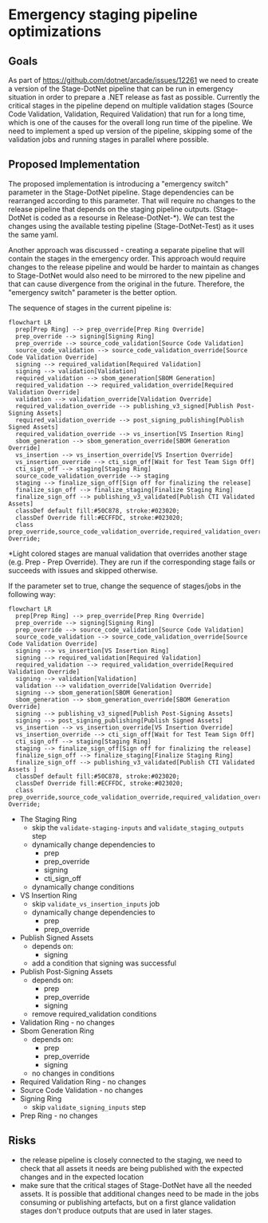 # Emergency staging pipeline optimizations

## Goals

As part of https://github.com/dotnet/arcade/issues/12261 we need to create a version of the Stage-DotNet pipeline that can be run in emergency situation in order to prepare a .NET release as fast as possible. Currently the critical stages in the pipeline depend on multiple validation stages (Source Code Validation, Validation, Required Validation) that run for a long time, which is one of the causes for the overall long run time of the pipeline. We need to implement a sped up version of the pipeline, skipping some of the validation jobs and running stages in parallel where possible.

## Proposed Implementation

The proposed implementation is introducing a "emergency switch" parameter in the Stage-DotNet pipeline. Stage dependencies can be rearranged according to this parameter. That will require no changes to the release pipeline that depends on the staging pipeline outputs. (Stage-DotNet is coded as a resourse in Release-DotNet-*). We can test the changes using the available testing pipeline (Stage-DotNet-Test) as it uses the same yaml.  

Another approach was discussed - creating a separate pipeline that will contain the stages in the emergency order. This approach would require changes to the release pipeline and would be harder to maintain as changes to Stage-DotNet would also need to be mirrored to the new pipeline and that can cause divergence from the original in the future. Therefore, the "emergency switch" parameter is the better option. 

The sequence of stages in the current pipeline is:

```mermaid
flowchart LR
  prep[Prep Ring] --> prep_override[Prep Ring Override]
  prep_override --> signing[Signing Ring]
  prep_override --> source_code_validation[Source Code Validation]
  source_code_validation --> source_code_validation_override[Source Code Validation Override]
  signing --> required_validation[Required Validation]
  signing --> validation[Validation]
  required_validation --> sbom_generation[SBOM Generation]
  required_validation --> required_validation_override[Required Validation Override]
  validation --> validation_override[Validation Override]
  required_validation_override --> publishing_v3_signed[Publish Post-Signing Assets]
  required_validation_override --> post_signing_publishing[Publish Signed Assets]
  required_validation_override --> vs_insertion[VS Insertion Ring]
  sbom_generation --> sbom_generation_override[SBOM Generation Override]
  vs_insertion --> vs_insertion_override[VS Insertion Override]
  vs_insertion_override --> cti_sign_off[Wait for Test Team Sign Off]
  cti_sign_off --> staging[Staging Ring]
  source_code_validation_override --> staging
  staging --> finalize_sign_off[Sign off for finalizing the release]
  finalize_sign_off --> finalize_staging[Finalize Staging Ring]
  finalize_sign_off --> publishing_v3_validated[Publish CTI Validated Assets]
  classDef default fill:#50C878, stroke:#023020;
  classDef Override fill:#ECFFDC, stroke:#023020;
  class prep_override,source_code_validation_override,required_validation_override,sbom_generation_override,vs_insertion_override,validation_override Override;
```
*Light colored stages are manual validation that overrides another stage (e.g. Prep - Prep Override). They are run if the corresponding stage fails or succeeds with issues and skipped otherwise.

If the parameter set to true, change the sequence of stages/jobs in the following way:

```mermaid
flowchart LR
  prep[Prep Ring] --> prep_override[Prep Ring Override]
  prep_override --> signing[Signing Ring]
  prep_override --> source_code_validation[Source Code Validation]
  source_code_validation --> source_code_validation_override[Source Code Validation Override]
  signing --> vs_insertion[VS Insertion Ring]
  signing --> required_validation[Required Validation]
  required_validation --> required_validation_override[Required Validation Override]
  signing --> validation[Validation]
  validation --> validation_override[Validation Override]
  signing --> sbom_generation[SBOM Generation]
  sbom_generation --> sbom_generation_override[SBOM Generation Override]
  signing --> publishing_v3_signed[Publish Post-Signing Assets]
  signing --> post_signing_publishing[Publish Signed Assets]
  vs_insertion --> vs_insertion_override[VS Insertion Override]
  vs_insertion_override --> cti_sign_off[Wait for Test Team Sign Off]
  cti_sign_off --> staging[Staging Ring]
  staging --> finalize_sign_off[Sign off for finalizing the release]
  finalize_sign_off --> finalize_staging[Finalize Staging Ring]
  finalize_sign_off --> publishing_v3_validated[Publish CTI Validated Assets ]
  classDef default fill:#50C878, stroke:#023020;
  classDef Override fill:#ECFFDC, stroke:#023020;
  class prep_override,source_code_validation_override,required_validation_override,sbom_generation_override,vs_insertion_override,validation_override Override;
```

- The Staging Ring
  - skip the `validate-staging-inputs` and `validate_staging_outputs` step
  - dynamically change dependencies to
    - prep
    - prep_override
    - signing
    - cti_sign_off
  - dynamically change conditions
- VS Insertion Ring
  - skip `validate_vs_insertion_inputs` job
  - dynamically change dependencies to
    - prep
    - prep_override
- Publish Signed Assets
  - depends on:
    - signing
  - add a condition that signing was successful
- Publish Post-Signing Assets
  - depends on:
    - prep
    - prep_override
    - signing
  - remove required_validation conditions
- Validation Ring - no changes
- Sbom Generation Ring
  - depends on:
    - prep
    - prep_override
    - signing 
  - no changes in conditions
- Required Validation Ring - no changes
- Source Code Validation - no changes
- Signing Ring
  - skip `validate_signing_inputs` step
- Prep Ring - no changes 

## Risks

- the release pipeline is closely connected to the staging, we need to check that all assets it needs are being published with the expected changes and in the expected location 
- make sure that the critical stages of Stage-DotNet have all the needed assets. It is possible that additional changes need to be made in the jobs consuming or publishing artefacts, but on a first glance validation stages don't produce outputs that are used in later stages. 

  
